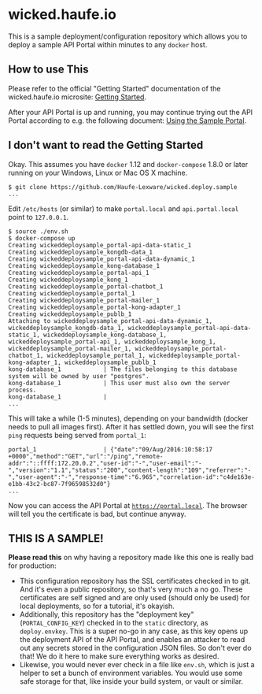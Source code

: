 # wicked.haufe.io

This is a sample deployment/configuration repository which allows you to deploy a sample API Portal within minutes to any `docker` host.

## How to use This

Please refer to the official "Getting Started" documentation of the wicked.haufe.io microsite: [Getting Started](http://wicked.haufe.io/gettingstarted.html).

After your API Portal is up and running, you may continue trying out the API Portal according to e.g. the following document: [Using the Sample Portal](https://github.com/Haufe-Lexware/wicked.haufe.io/blob/master/doc/using-the-sample-portal.md).

## I don't want to read the Getting Started

Okay. This assumes you have `docker` 1.12 and `docker-compose` 1.8.0 or later running on your Windows, Linux or Mac OS X machine.

```
$ git clone https://github.com/Haufe-Lexware/wicked.deploy.sample
...
```

Edit `/etc/hosts` (or similar) to make `portal.local` and `api.portal.local` point to `127.0.0.1`.

```
$ source ./env.sh
$ docker-compose up
Creating wickeddeploysample_portal-api-data-static_1
Creating wickeddeploysample_kongdb-data_1
Creating wickeddeploysample_portal-api-data-dynamic_1
Creating wickeddeploysample_kong-database_1
Creating wickeddeploysample_portal-api_1
Creating wickeddeploysample_kong_1
Creating wickeddeploysample_portal-chatbot_1
Creating wickeddeploysample_portal_1
Creating wickeddeploysample_portal-mailer_1
Creating wickeddeploysample_portal-kong-adapter_1
Creating wickeddeploysample_publb_1
Attaching to wickeddeploysample_portal-api-data-dynamic_1, wickeddeploysample_kongdb-data_1, wickeddeploysample_portal-api-data-static_1, wickeddeploysample_kong-database_1, wickeddeploysample_portal-api_1, wickeddeploysample_kong_1, wickeddeploysample_portal-mailer_1, wickeddeploysample_portal-chatbot_1, wickeddeploysample_portal_1, wickeddeploysample_portal-kong-adapter_1, wickeddeploysample_publb_1
kong-database_1            | The files belonging to this database system will be owned by user "postgres".
kong-database_1            | This user must also own the server process.
kong-database_1            | 
...
```

This will take a while (1-5 minutes), depending on your bandwidth (docker needs to pull all images first). After it has settled down, you will see the first `ping` requests being served from `portal_1`:

```
portal_1                   | {"date":"09/Aug/2016:10:58:17 +0000","method":"GET","url":"/ping","remote-addr":"::ffff:172.20.0.2","user-id":"-","user-email":"-","version":"1.1","status":"200","content-length":"109","referrer":"-","user-agent":"-","response-time":"6.965","correlation-id":"c4de163e-e1bb-43c2-bc87-7f96598532d0"}
...
```

Now you can access the API Portal at [`https://portal.local`](https://portal.local). The browser will tell you the certificate is bad, but continue anyway.

## THIS IS A SAMPLE!

**Please read this** on why having a repository made like this one is really bad for production:

* This configuration repository has the SSL certificates checked in to git. And it's even a public repository, so that's very much a no go. These certificates are self signed and are only used (should only be used) for local deployments, so for a tutorial, it's okayish.
* Additionally, this repository has the "deployment key" (`PORTAL_CONFIG_KEY`) checked in to the `static` directory, as `deploy.envkey`. This is a super no-go in any case, as this key opens up the deployment API of the API Portal, and enables an attacker to read out any secrets stored in the configuration JSON files. So don't ever do that! We do it here to make sure everything works as desired.
* Likewise, you would never ever check in a file like `env.sh`, which is just a helper to set a bunch of environment variables. You would use some safe storage for that, like inside your build system, or vault or similar.
